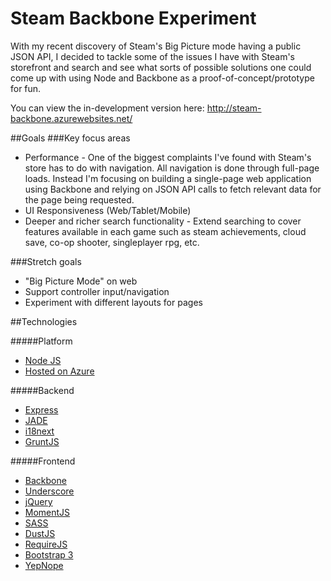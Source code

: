 Steam Backbone Experiment
=========================

With my recent discovery of Steam's Big Picture mode having a public JSON API, I decided to tackle some of the issues I have with Steam's storefront and search and see what sorts of possible solutions one could come up with using Node and Backbone as a proof-of-concept/prototype for fun.

You can view the in-development version here: http://steam-backbone.azurewebsites.net/

##Goals
###Key focus areas
* Performance - One of the biggest complaints I've found with Steam's store has to do with navigation. All navigation is done through full-page loads. Instead I'm focusing on building a single-page web application using Backbone and relying on JSON API calls to fetch relevant data for the page being requested.
* UI Responsiveness (Web/Tablet/Mobile)
* Deeper and richer search functionality - Extend searching to cover features available in each game such as steam achievements, cloud save, co-op shooter, singleplayer rpg, etc.

###Stretch goals
* "Big Picture Mode" on web
* Support controller input/navigation
* Experiment with different layouts for pages
 
##Technologies

#####Platform
* [Node JS](http://nodejs.org/)
* [Hosted on Azure](http://www.windowsazure.com/)
 
#####Backend
* [Express](http://expressjs.com/)
* [JADE](http://jade-lang.com/)
* [i18next](http://i18next.com/node/)
* [GruntJS](http://gruntjs.com/)

#####Frontend
* [Backbone](http://backbonejs.org/)
* [Underscore](http://underscorejs.org/)
* [jQuery](http://jquery.com/)
* [MomentJS](http://momentjs.com/)
* [SASS](http://sass-lang.com/)
* [DustJS](http://akdubya.github.io/dustjs/)
* [RequireJS](http://requirejs.org/)
* [Bootstrap 3](http://getbootstrap.com/)
* [YepNope](http://yepnopejs.com/)
